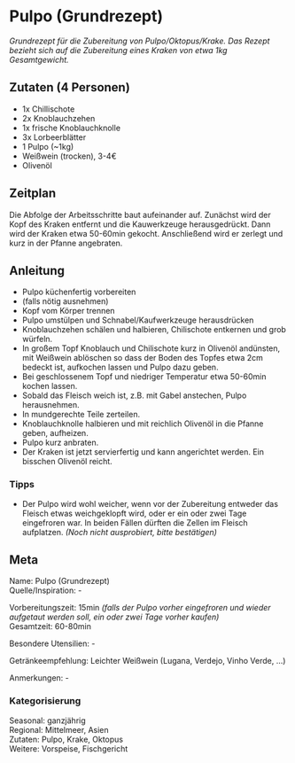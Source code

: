 # Pulpo (Grundrezept)
*Grundrezept für die Zubereitung von Pulpo/Oktopus/Krake. Das Rezept bezieht sich auf die Zubereitung eines Kraken von etwa 1kg Gesamtgewicht.*

## Zutaten (4 Personen)
* 1x Chillischote
* 2x Knoblauchzehen
* 1x frische Knoblauchknolle
* 3x Lorbeerblätter
* 1 Pulpo (~1kg)
* Weißwein (trocken), 3-4€
* Olivenöl

## Zeitplan
Die Abfolge der Arbeitsschritte baut aufeinander auf. Zunächst wird der Kopf des Kraken entfernt und die Kauwerkzeuge herausgedrückt. Dann wird der Kraken etwa 50-60min gekocht. Anschließend wird er zerlegt und kurz in der Pfanne angebraten.

## Anleitung

* Pulpo küchenfertig vorbereiten
 * (falls nötig ausnehmen)
 * Kopf vom Körper trennen
 * Pulpo umstülpen und Schnabel/Kaufwerkzeuge herausdrücken
* Knoblauchzehen schälen und halbieren, Chilischote entkernen und grob würfeln. 
* In großem Topf Knoblauch und Chilischote kurz in Olivenöl andünsten, mit Weißwein ablöschen so dass der Boden des Topfes etwa 2cm bedeckt ist, aufkochen lassen und Pulpo dazu geben. 
* Bei geschlossenem Topf und niedriger Temperatur etwa 50-60min kochen lassen.
* Sobald das Fleisch weich ist, z.B. mit Gabel anstechen, Pulpo herausnehmen.
* In mundgerechte Teile zerteilen.
* Knoblauchknolle halbieren und mit reichlich Olivenöl in die Pfanne geben, aufheizen.
* Pulpo kurz anbraten.
* Der Kraken ist jetzt servierfertig und kann angerichtet werden. Ein bisschen Olivenöl reicht.

### Tipps
* Der Pulpo wird wohl weicher, wenn vor der Zubereitung entweder das Fleisch etwas weichgeklopft wird, oder er ein oder zwei Tage eingefroren war. In beiden Fällen dürften die Zellen im Fleisch aufplatzen. *(Noch nicht ausprobiert, bitte bestätigen)*

## Meta
Name: Pulpo (Grundrezept)   
Quelle/Inspiration: -

Vorbereitungszeit: 15min *(falls der Pulpo vorher eingefroren und wieder aufgetaut werden soll, ein oder zwei Tage vorher kaufen)*    
Gesamtzeit: 60-80min

Besondere Utensilien: -  

Getränkeempfehlung: Leichter Weißwein (Lugana, Verdejo, Vinho Verde, ...) 

Anmerkungen: -   

### Kategorisierung
Seasonal: ganzjährig   
Regional: Mittelmeer, Asien      
Zutaten: Pulpo, Krake, Oktopus   
Weitere: Vorspeise, Fischgericht
